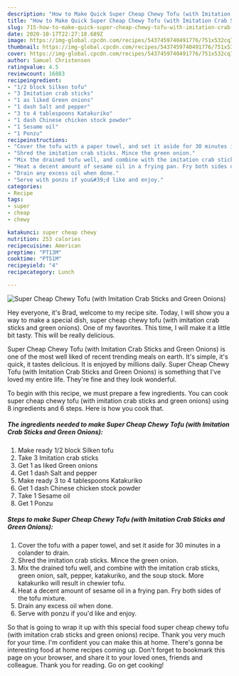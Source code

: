 ```yaml
---
description: "How to Make Quick Super Cheap Chewy Tofu (with Imitation Crab Sticks and Green Onions)"
title: "How to Make Quick Super Cheap Chewy Tofu (with Imitation Crab Sticks and Green Onions)"
slug: 715-how-to-make-quick-super-cheap-chewy-tofu-with-imitation-crab-sticks-and-green-onions
date: 2020-10-17T22:27:18.689Z
image: https://img-global.cpcdn.com/recipes/5437459740491776/751x532cq70/super-cheap-chewy-tofu-with-imitation-crab-sticks-and-green-onions-recipe-main-photo.jpg
thumbnail: https://img-global.cpcdn.com/recipes/5437459740491776/751x532cq70/super-cheap-chewy-tofu-with-imitation-crab-sticks-and-green-onions-recipe-main-photo.jpg
cover: https://img-global.cpcdn.com/recipes/5437459740491776/751x532cq70/super-cheap-chewy-tofu-with-imitation-crab-sticks-and-green-onions-recipe-main-photo.jpg
author: Samuel Christensen
ratingvalue: 4.5
reviewcount: 16883
recipeingredient:
- "1/2 block Silken tofu"
- "3 Imitation crab sticks"
- "1 as liked Green onions"
- "1 dash Salt and pepper"
- "3 to 4 tablespoons Katakuriko"
- "1 dash Chinese chicken stock powder"
- "1 Sesame oil"
- "1 Ponzu"
recipeinstructions:
- "Cover the tofu with a paper towel, and set it aside for 30 minutes in a colander to drain."
- "Shred the imitation crab sticks. Mince the green onion."
- "Mix the drained tofu well, and combine with the imitation crab sticks, green onion, salt, pepper, katakuriko, and the soup stock. More katakuriko will result in chewier tofu."
- "Heat a decent amount of sesame oil in a frying pan. Fry both sides of the tofu mixture."
- "Drain any excess oil when done."
- "Serve with ponzu if you&#39;d like and enjoy."
categories:
- Recipe
tags:
- super
- cheap
- chewy

katakunci: super cheap chewy 
nutrition: 253 calories
recipecuisine: American
preptime: "PT13M"
cooktime: "PT51M"
recipeyield: "4"
recipecategory: Lunch

---
```



![Super Cheap Chewy Tofu (with Imitation Crab Sticks and Green Onions)](https://img-global.cpcdn.com/recipes/5437459740491776/751x532cq70/super-cheap-chewy-tofu-with-imitation-crab-sticks-and-green-onions-recipe-main-photo.jpg)

Hey everyone, it's Brad, welcome to my recipe site. Today, I will show you a way to make a special dish, super cheap chewy tofu (with imitation crab sticks and green onions). One of my favorites. This time, I will make it a little bit tasty. This will be really delicious.

Super Cheap Chewy Tofu (with Imitation Crab Sticks and Green Onions) is one of the most well liked of recent trending meals on earth. It's simple, it's quick, it tastes delicious. It is enjoyed by millions daily. Super Cheap Chewy Tofu (with Imitation Crab Sticks and Green Onions) is something that I've loved my entire life. They're fine and they look wonderful.




To begin with this recipe, we must prepare a few ingredients. You can cook super cheap chewy tofu (with imitation crab sticks and green onions) using 8 ingredients and 6 steps. Here is how you cook that.

<!--inarticleads1-->

##### The ingredients needed to make Super Cheap Chewy Tofu (with Imitation Crab Sticks and Green Onions):

1. Make ready 1/2 block Silken tofu
1. Take 3 Imitation crab sticks
1. Get 1 as liked Green onions
1. Get 1 dash Salt and pepper
1. Make ready 3 to 4 tablespoons Katakuriko
1. Get 1 dash Chinese chicken stock powder
1. Take 1 Sesame oil
1. Get 1 Ponzu




<!--inarticleads2-->

##### Steps to make Super Cheap Chewy Tofu (with Imitation Crab Sticks and Green Onions):

1. Cover the tofu with a paper towel, and set it aside for 30 minutes in a colander to drain.
1. Shred the imitation crab sticks. Mince the green onion.
1. Mix the drained tofu well, and combine with the imitation crab sticks, green onion, salt, pepper, katakuriko, and the soup stock. More katakuriko will result in chewier tofu.
1. Heat a decent amount of sesame oil in a frying pan. Fry both sides of the tofu mixture.
1. Drain any excess oil when done.
1. Serve with ponzu if you&#39;d like and enjoy.




So that is going to wrap it up with this special food super cheap chewy tofu (with imitation crab sticks and green onions) recipe. Thank you very much for your time. I'm confident you can make this at home. There's gonna be interesting food at home recipes coming up. Don't forget to bookmark this page on your browser, and share it to your loved ones, friends and colleague. Thank you for reading. Go on get cooking!
